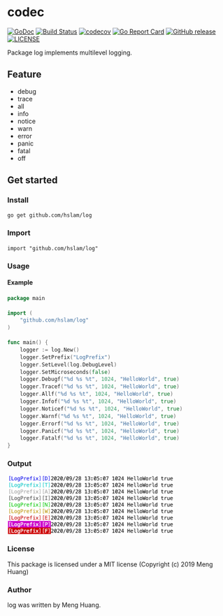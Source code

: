 # codec
[![GoDoc](https://godoc.org/github.com/hslam/log?status.svg)](https://godoc.org/github.com/hslam/log)
[![Build Status](https://github.com/hslam/log/workflows/build/badge.svg)](https://github.com/hslam/log/actions)
[![codecov](https://codecov.io/gh/hslam/log/branch/master/graph/badge.svg)](https://codecov.io/gh/hslam/log)
[![Go Report Card](https://goreportcard.com/badge/github.com/hslam/log?v=7e100)](https://goreportcard.com/report/github.com/hslam/log)
[![GitHub release](https://img.shields.io/github/release/hslam/log.svg)](https://github.com/hslam/log/releases/latest)
[![LICENSE](https://img.shields.io/github/license/hslam/log.svg?style=flat-square)](https://github.com/hslam/log/blob/master/LICENSE)

Package log implements multilevel logging.

## Feature
* debug
* trace
* all
* info
* notice
* warn
* error
* panic
* fatal
* off

## Get started

### Install
```
go get github.com/hslam/log
```
### Import
```
import "github.com/hslam/log"
```
### Usage
#### Example
```go
package main

import (
	"github.com/hslam/log"
)

func main() {
	logger := log.New()
	logger.SetPrefix("LogPrefix")
	logger.SetLevel(log.DebugLevel)
	logger.SetMicroseconds(false)
	logger.Debugf("%d %s %t", 1024, "HelloWorld", true)
	logger.Tracef("%d %s %t", 1024, "HelloWorld", true)
	logger.Allf("%d %s %t", 1024, "HelloWorld", true)
	logger.Infof("%d %s %t", 1024, "HelloWorld", true)
	logger.Noticef("%d %s %t", 1024, "HelloWorld", true)
	logger.Warnf("%d %s %t", 1024, "HelloWorld", true)
	logger.Errorf("%d %s %t", 1024, "HelloWorld", true)
	logger.Panicf("%d %s %t", 1024, "HelloWorld", true)
	logger.Fatalf("%d %s %t", 1024, "HelloWorld", true)
}
```

### Output
<img src="https://raw.githubusercontent.com/hslam/log/master/output.png" width = "382" height = "136" alt="output" align=center>


### License
This package is licensed under a MIT license (Copyright (c) 2019 Meng Huang)

### Author
log was written by Meng Huang.
